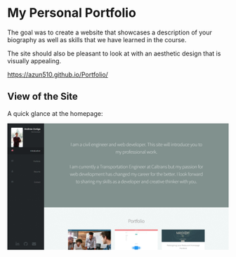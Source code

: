# My Personal Portfolio

The goal was to create a website that showcases a description of your biography as well as skills that we have learned in the course. 

The site should also be pleasant to look at with an aesthetic design that is visually appealing.

<a href="https://azun510.github.io/Portfolio/" target="_blank">https://azun510.github.io/Portfolio/ </a>

## View of the Site 

A quick glance at the homepage:

![Screenshot](./images/azun510.github.io_Portfolio_.png)
